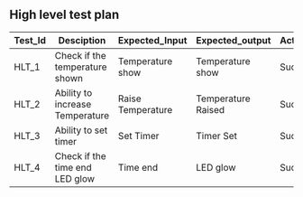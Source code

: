 ## High level test plan

 Test_Id  |   Desciption         |  Expected_Input | Expected_output  | Actual_Output | End_Result |
| -------- |   --------------     |  -------------- | ---------------  | ------------- | -------------|
| HLT_1     | Check if the temperature shown        |   Temperature show     |    Temperature show            |        Success       |    Pass          |
|  HLT_2     | Ability to increase Temperature | Raise Temperature   |Temperature Raised     | Success       |Pass        |
|HLT_3    |Ability to set timer  | Set Timer  | Timer Set   |Succes      |Pass  |
|HLT_4    |Check if the time end LED glow            | Time end  | LED glow   | Success | Pass  | 

